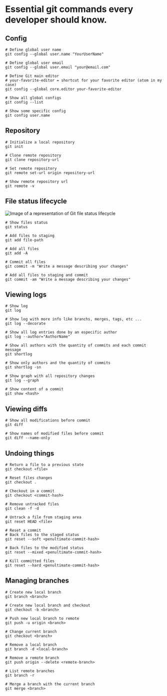 # Essential git commands every developer should know.

## Config

```shell
# Define global user name
git config --global user.name "YourUserName"

# Define global user email
git config --global user.email "your@email.com"

# Define Git main editor
# your-favorite-editor = shortcut for your favorite editor (atom in my case)
git config --global core.editor your-favorite-editor

# Show all global configs
git config --list

# Show some specific config
git config user.name
```

## Repository

```shell
# Initialize a local repository
git init

# Clone remote repository
git clone repository-url

# Set remote repository 
git remote set-url origin repository-url

# Show remote repository url
git remote -v
```
## File status lifecycle

![Image of a representation of Git file status lifecycle](https://github.com/EricDosReis/git-commands/blob/master/git-file-status-lifecycle.jpg)

```shell
# Show files status
git status

# Add files to staging
git add file-path

# Add all files
git add -A

# Commit all files
git commit -m "Write a message describing your changes"

# Add all files to staging and commit
git commit -am "Write a message describing your changes"
```

## Viewing logs

```shell
# Show log
git log

# Show log with more info like branchs, merges, tags, etc ...
git log --decorate

# Show all log entries done by an especific author
git log --author="AuthorName"

# Show all authors with the quantity of commits and each commit message
git shortlog

# Show only authors and the quantity of commits
git shortlog -sn

# Show graph with all repository changes
git log --graph

# Show content of a commit
git show <hash>
```

## Viewing diffs

```shell
# Show all modifications before commit
git diff

# Show names of modified files before commit
git diff --name-only
```

## Undoing things

```shell
# Return a file to a previous state
git checkout <file>

# Reset files changes
git checkout .

# Checkout in a commit
git checkout <commit-hash>

# Remove untracked files
git clean -f -d

# Untrack a file from staging area
git reset HEAD <file>

# Reset a commit
# Back files to the staged status
git reset --soft <penultimate-commit-hash>

# Back files to the modified status
git reset --mixed <penultimate-commit-hash>

# Kill committed files
git reset --hard <penultimate-commit-hash>
```

## Managing branches

```shell
# Create new local branch
git branch <branch>

# Create new local branch and checkout
git checkout -b <branch>

# Push new local branch to remote
git push -u origin <branch>

# Change current branch
git checkout <branch>

# Remove a local branch
git branch -d <local-branch>

# Remove a remote branch
git push origin --delete <remote-branch>

# List remote branches
git branch -r

# Merge a branch with the current branch
git merge <branch>
```
